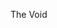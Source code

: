 The Void

<!---
monkeybadger/monkeybadger is a ✨ special ✨ repository because its `README.md` (this file) appears on your GitHub profile.
You can click the Preview link to take a look at your changes.
--->
